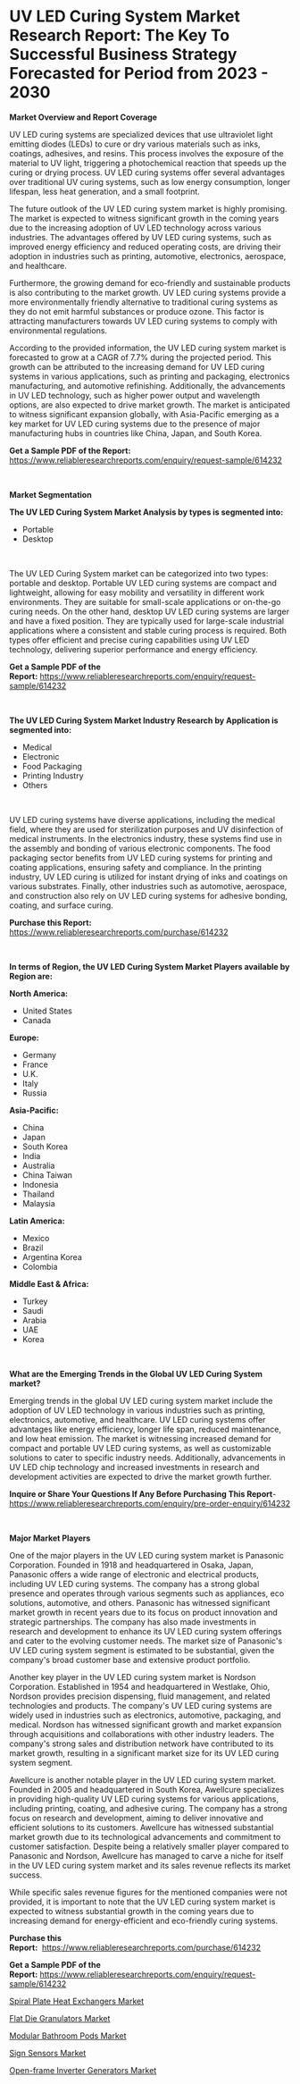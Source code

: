<p><h1>UV LED Curing System Market Research Report: The Key To Successful Business Strategy Forecasted for Period from 2023 - 2030</h1></p><p><strong>Market Overview and Report Coverage</strong></p>
<p><p>UV LED curing systems are specialized devices that use ultraviolet light emitting diodes (LEDs) to cure or dry various materials such as inks, coatings, adhesives, and resins. This process involves the exposure of the material to UV light, triggering a photochemical reaction that speeds up the curing or drying process. UV LED curing systems offer several advantages over traditional UV curing systems, such as low energy consumption, longer lifespan, less heat generation, and a small footprint.</p><p>The future outlook of the UV LED curing system market is highly promising. The market is expected to witness significant growth in the coming years due to the increasing adoption of UV LED technology across various industries. The advantages offered by UV LED curing systems, such as improved energy efficiency and reduced operating costs, are driving their adoption in industries such as printing, automotive, electronics, aerospace, and healthcare.</p><p>Furthermore, the growing demand for eco-friendly and sustainable products is also contributing to the market growth. UV LED curing systems provide a more environmentally friendly alternative to traditional curing systems as they do not emit harmful substances or produce ozone. This factor is attracting manufacturers towards UV LED curing systems to comply with environmental regulations.</p><p>According to the provided information, the UV LED curing system market is forecasted to grow at a CAGR of 7.7% during the projected period. This growth can be attributed to the increasing demand for UV LED curing systems in various applications, such as printing and packaging, electronics manufacturing, and automotive refinishing. Additionally, the advancements in UV LED technology, such as higher power output and wavelength options, are also expected to drive market growth. The market is anticipated to witness significant expansion globally, with Asia-Pacific emerging as a key market for UV LED curing systems due to the presence of major manufacturing hubs in countries like China, Japan, and South Korea.</p></p>
<p><strong>Get a Sample PDF of the Report:</strong> <a href="https://www.reliableresearchreports.com/enquiry/request-sample/614232">https://www.reliableresearchreports.com/enquiry/request-sample/614232</a></p>
<p>&nbsp;</p>
<p><strong>Market Segmentation</strong></p>
<p><strong>The UV LED Curing System Market Analysis by types is segmented into:</strong></p>
<p><ul><li>Portable</li><li>Desktop</li></ul></p>
<p>&nbsp;</p>
<p><p>The UV LED Curing System market can be categorized into two types: portable and desktop. Portable UV LED curing systems are compact and lightweight, allowing for easy mobility and versatility in different work environments. They are suitable for small-scale applications or on-the-go curing needs. On the other hand, desktop UV LED curing systems are larger and have a fixed position. They are typically used for large-scale industrial applications where a consistent and stable curing process is required. Both types offer efficient and precise curing capabilities using UV LED technology, delivering superior performance and energy efficiency.</p></p>
<p><strong>Get a Sample PDF of the Report:</strong>&nbsp;<a href="https://www.reliableresearchreports.com/enquiry/request-sample/614232">https://www.reliableresearchreports.com/enquiry/request-sample/614232</a></p>
<p>&nbsp;</p>
<p><strong>The UV LED Curing System Market Industry Research by Application is segmented into:</strong></p>
<p><ul><li>Medical</li><li>Electronic</li><li>Food Packaging</li><li>Printing Industry</li><li>Others</li></ul></p>
<p>&nbsp;</p>
<p><p>UV LED curing systems have diverse applications, including the medical field, where they are used for sterilization purposes and UV disinfection of medical instruments. In the electronics industry, these systems find use in the assembly and bonding of various electronic components. The food packaging sector benefits from UV LED curing systems for printing and coating applications, ensuring safety and compliance. In the printing industry, UV LED curing is utilized for instant drying of inks and coatings on various substrates. Finally, other industries such as automotive, aerospace, and construction also rely on UV LED curing systems for adhesive bonding, coating, and surface curing.</p></p>
<p><strong>Purchase this Report:</strong>&nbsp; <a href="https://www.reliableresearchreports.com/purchase/614232">https://www.reliableresearchreports.com/purchase/614232</a></p>
<p>&nbsp;</p>
<p><strong>In terms of Region, the UV LED Curing System Market Players available by Region are:</strong></p>
<p>
    <p> <strong> North America: </strong>
        <ul>
            <li>United States</li>
            <li>Canada</li>
        </ul>
        </p> 
    <p> <strong> Europe: </strong>
        <ul>
            <li>Germany</li>
            <li>France</li>
            <li>U.K.</li>
            <li>Italy</li>
            <li>Russia</li>
        </ul>
        </p> 
    <p> <strong> Asia-Pacific: </strong>
        <ul>
            <li>China</li>
            <li>Japan</li>
            <li>South Korea</li>
            <li>India</li>
            <li>Australia</li>
            <li>China Taiwan</li>
            <li>Indonesia</li>
            <li>Thailand</li>
            <li>Malaysia</li>
        </ul>
        </p> 
    <p> <strong> Latin America: </strong>
        <ul>
            <li>Mexico</li>
            <li>Brazil</li>
            <li>Argentina Korea</li>
            <li>Colombia</li>
        </ul>
        </p> 
    <p> <strong> Middle East & Africa: </strong>
        <ul>
            <li>Turkey</li>
            <li>Saudi</li>
            <li>Arabia</li>
            <li>UAE</li>
            <li>Korea</li>
        </ul>
    </p>
    </p>
<p>&nbsp;</p>
<p><strong>What are the Emerging Trends in the Global UV LED Curing System market?</strong></p>
<p><p>Emerging trends in the global UV LED curing system market include the adoption of UV LED technology in various industries such as printing, electronics, automotive, and healthcare. UV LED curing systems offer advantages like energy efficiency, longer life span, reduced maintenance, and low heat emission. The market is witnessing increased demand for compact and portable UV LED curing systems, as well as customizable solutions to cater to specific industry needs. Additionally, advancements in UV LED chip technology and increased investments in research and development activities are expected to drive the market growth further.</p></p>
<p><strong>Inquire or Share Your Questions If Any Before Purchasing This Report</strong>- <a href="https://www.reliableresearchreports.com/enquiry/pre-order-enquiry/614232">https://www.reliableresearchreports.com/enquiry/pre-order-enquiry/614232</a></p>
<p>&nbsp;</p>
<p><strong>Major Market Players</strong></p>
<p><p>One of the major players in the UV LED curing system market is Panasonic Corporation. Founded in 1918 and headquartered in Osaka, Japan, Panasonic offers a wide range of electronic and electrical products, including UV LED curing systems. The company has a strong global presence and operates through various segments such as appliances, eco solutions, automotive, and others. Panasonic has witnessed significant market growth in recent years due to its focus on product innovation and strategic partnerships. The company has also made investments in research and development to enhance its UV LED curing system offerings and cater to the evolving customer needs. The market size of Panasonic's UV LED curing system segment is estimated to be substantial, given the company's broad customer base and extensive product portfolio.</p><p>Another key player in the UV LED curing system market is Nordson Corporation. Established in 1954 and headquartered in Westlake, Ohio, Nordson provides precision dispensing, fluid management, and related technologies and products. The company's UV LED curing systems are widely used in industries such as electronics, automotive, packaging, and medical. Nordson has witnessed significant growth and market expansion through acquisitions and collaborations with other industry leaders. The company's strong sales and distribution network have contributed to its market growth, resulting in a significant market size for its UV LED curing system segment.</p><p>Awellcure is another notable player in the UV LED curing system market. Founded in 2005 and headquartered in South Korea, Awellcure specializes in providing high-quality UV LED curing systems for various applications, including printing, coating, and adhesive curing. The company has a strong focus on research and development, aiming to deliver innovative and efficient solutions to its customers. Awellcure has witnessed substantial market growth due to its technological advancements and commitment to customer satisfaction. Despite being a relatively smaller player compared to Panasonic and Nordson, Awellcure has managed to carve a niche for itself in the UV LED curing system market and its sales revenue reflects its market success.</p><p>While specific sales revenue figures for the mentioned companies were not provided, it is important to note that the UV LED curing system market is expected to witness substantial growth in the coming years due to increasing demand for energy-efficient and eco-friendly curing systems.</p></p>
<p><strong>Purchase this Report:</strong>&nbsp;&nbsp;<a href="https://www.reliableresearchreports.com/purchase/614232">https://www.reliableresearchreports.com/purchase/614232</a></p>
<p></p>
<p><strong>Get a Sample PDF of the Report:</strong>&nbsp;<a href="https://www.reliableresearchreports.com/enquiry/request-sample/614232">https://www.reliableresearchreports.com/enquiry/request-sample/614232</a></p>
<p><p><a href="https://medium.com/@irmaabshire/spiral-plate-heat-exchangers-market-size-growth-forecast-2023-2030-64b413f4b198">Spiral Plate Heat Exchangers Market</a></p><p><a href="https://www.linkedin.com/pulse/flat-die-granulators-market-share-amp-new-trends-analysis-4v14e/">Flat Die Granulators Market</a></p><p><a href="https://medium.com/@drakecorwin2023/modular-bathroom-pods-market-size-growth-forecast-2023-2030-5a75d1a92c42">Modular Bathroom Pods Market</a></p><p><a href="https://github.com/abdelrhmankishk22/Market-Research-Report-List-1/blob/main/sign-sensors-market.md">Sign Sensors Market</a></p><p><a href="https://www.linkedin.com/pulse/open-frame-inverter-generators-market-insights-players-forecast-0y1qe/">Open-frame Inverter Generators Market</a></p></p>